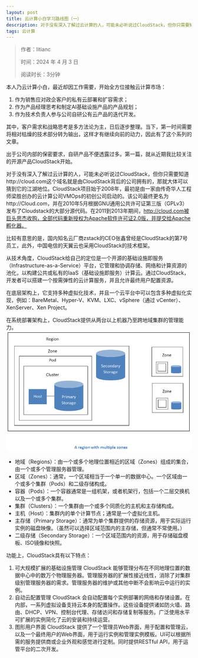 ```yaml
---
layout: post
title: 云计算小白学习路线图（一）
description: 对于没有深入了解过云计算的人，可能未必听说过CloudStack，但你只需要知道 cloud.com 这个域名就是由CloudStack背后的公司拥有的，那就大体可以猜到它的江湖地位。
tags: 云计算 
---
```



> 作者：litianc
>
> 时间：2024 年 4 月 3 日
> 
> 阅读时长：3分钟

本人乃云计算小白，最近却因工作需要，开始全方位接触云计算市场：

1. 作为销售应对政企客户的私有云部署和扩容需求；
2. 作为产品经理思考和制定AI基础设施产品的产品规划；
3. 作为技术负责人参与公司自研公有云产品的迭代开发。

其中，客户需求和战略思考是多方法论为主，日后逐步整理。当下，第一时间需要将相对枯燥的技术部分转为输出，这样才有继续向前的动力，因此有了这个系列的文章。

出于公司内部的保密要求，自研产品不便透露过多。第一篇，就从近期我比较关注的开源产品CloudStack开始。

对于没有深入了解过云计算的人，可能未必听说过CloudStack，但你只需要知道http://cloud.com这个域名就是由CloudStack背后的公司拥有的，那就大体可以猜到它的江湖地位。CloudStack项目始于2008年，最初是由一家由传奇华人工程师梁胜创办的云计算公司VMOps的初创公司启动的。该公司最终更名为http://Cloud.com，并在2010年5月根据GNU通用公共许可证第三版（GPLv3）发布了Cloudstack的大部分源代码。在2011到2013年期间，http://cloud.com被巨头思杰收购，全部代码重新授权为Apache软件许可证2.0版，并提交给Apache孵化器。

比较有意思的是，国内知名云厂商zstack的CEO张鑫曾经是CloudStack的第7号员工，此外，中国电信的天翼云也采用CloudStack的技术框架。

从技术角度，CloudStack给自己的定位是一个开源的基础设施即服务（Infrastructure-as-a-Service）平台，它管理和协调存储、网络和计算资源的池化，以构建公共或私有的IaaS（基础设施即服务）计算云。通过CloudStack，开发者可以搭建一个按需弹性的云计算服务，并且允许最终用户配置资源。

在底层架构上，它支持多种虚拟化技术，并且一个云平台中可以包含多种虚拟化实现，例如：BareMetal、Hyper-V、KVM、LXC、vSphere（通过 vCenter）、XenServer、Xen Project。

在系统部署架构上，CloudStack提供从两台以上机器乃至跨地域集群的管理能力。
![image](/images/posts/cloud_rookie_1/region_with_multiple_zones.png)

* 地域（Regions）：由一个或多个地理位置相近的区域（Zones）组成的集合，由一个或多个管理服务器管理。
* 区域（Zones）：通常，一个区域相当于一个单一的数据中心。一个区域由一个或多个集群（Pods）和二级存储构成。
* 容器（Pods）：一个容器通常是一组机架，或者机架行，包括一个二层交换机以及一个或多个集群。
* 集群（Clusters）：一个集群由一个或多个同质化的主机和主存储构成。
* 主机（Host）：集群内的单个计算节点；通常是一个虚拟化主机。
* 主存储（Primary Storage）：通常为单个集群提供的存储资源，用于实际运行实例的磁盘映像。（虽然可以选择区域范围内的主存储，但通常不常使用。）
* 二级存储（Secondary Storage）：一个区域范围内的资源，用于存储磁盘模板、ISO镜像和快照。

功能上，CloudStack具有以下特点：

1. 可大规模扩展的基础设施管理
CloudStack 能够管理分布在不同地理位置的数据中心中的数万个物理服务器。管理服务器的扩展性接近线性，消除了对集群级别管理服务器的需求。管理服务器的维护或其他中断不会影响云中运行的实例。
2. 自动云配置管理
CloudStack 会自动配置每个实例部署的网络和存储设置。在内部，一系列虚拟设备支持云本身的配置操作。这些设备提供诸如防火墙、路由、DHCP、VPN、控制台代理、存储访问和存储复制等服务。广泛使用水平可扩展的实例简化了云的安装和持续运营。
3. 图形用户界面
CloudStack 提供了一个管理员Web界面，用于配置和管理云，以及一个最终用户的Web界面，用于运行实例和管理实例模板。UI可以根据所需的服务提供商或企业外观和感觉进行定制。同时提供RESTful API，用于运管平台的二次开发。
